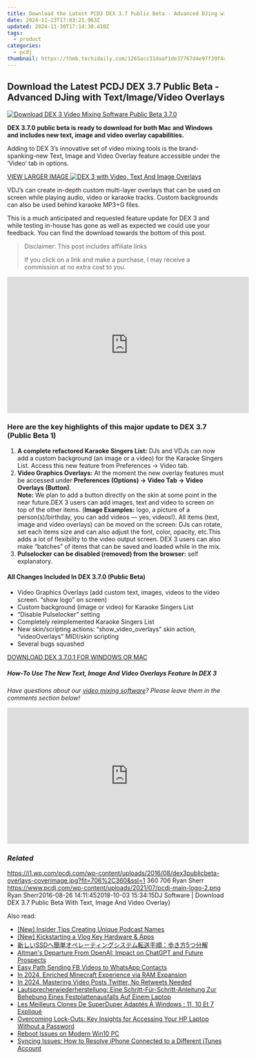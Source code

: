 ```yaml
---
title: Download the Latest PCDJ DEX 3.7 Public Beta - Advanced DJing with Text/Image/Video Overlays
date: 2024-11-23T17:03:21.963Z
updated: 2024-11-30T17:14:30.410Z
tags:
  - product
categories:
  - pcdj
thumbnail: https://thmb.techidaily.com/1265acc31daaf1de37767d4e97f39f4ae2ccc01cbc88f73f84d86fe7d2349a91.jpg
---
```


## Download the Latest PCDJ DEX 3.7 Public Beta - Advanced DJing with Text/Image/Video Overlays

[![Download DEX 3 Video Mixing Software Public Beta 3.7.0](https://i1.wp.com/pcdj.com/wp-content/uploads/2016/08/dex3publicbeta-overlays-coverimage.jpg?resize=706%2C321&ssl=1)](https://i1.wp.com/pcdj.com/wp-content/uploads/2016/08/dex3publicbeta-overlays-coverimage.jpg?fit=706%2C360&ssl=1 "Download DEX 3 Video Mixing Software Public Beta 3.7.0")

**DEX 3.7.0 public beta is ready to download for both Mac and Windows and includes new text, image and video overlay capabilities.**

Adding to DEX 3’s innovative set of video mixing tools is the brand-spanking-new Text, Image and Video Overlay feature accessible under the ‘Video’ tab in options.

[VIEW LARGER IMAGE ![DEX 3 with Video, Text And Image Overlays](https://i2.wp.com/pcdj.com/wp-content/uploads/2016/08/text-video-image-overlays-dex3.jpg?fit=300%2C169&ssl=1 "DEX 3 With Video, Text and Image overlays")](https://i2.wp.com/pcdj.com/wp-content/uploads/2016/08/text-video-image-overlays-dex3.jpg?fit=1030%2C579&ssl=1)

VDJ’s can create in-depth custom multi-layer overlays that can be used on screen while playing audio, video or karaoke tracks. Custom backgrounds can also be used behind karaoke MP3+G files.

This is a much anticipated and requested feature update for DEX 3 and while testing in-house has gone as well as expected we could use your feedback. You can find the download towards the bottom of this post.

>  Disclaimer: This post includes affiliate links
>
>  If you click on a link and make a purchase, I may receive a commission at no extra cost to you.
>

<!-- affiliate ads begin -->
<iframe width="560" height="315" src="https://www.youtube.com/embed/hHPljBHrvkA?si=HwdfDM9rlbABSIrx" title="YouTube video player" frameborder="0" allow="accelerometer; autoplay; clipboard-write; encrypted-media; gyroscope; picture-in-picture; web-share" referrerpolicy="strict-origin-when-cross-origin" allowfullscreen></iframe>
<!-- affiliate ads end -->

### Here are the key highlights of this major update to DEX 3.7 (Public Beta 1)

1. **A complete refactored Karaoke Singers List:** DJs and VDJs can now add a custom background (an image or a video) for the Karaoke Singers List. Access this new feature from Preferences -> Video tab.
2. **Video Graphics Overlays:** At the moment the new overlay features must be accessed under **Preferences (Options) -> Video Tab -> Video Overlays (Button)**.  
**Note:** We plan to add a button directly on the skin at some point in the near future.DEX 3 users can add images, text and video to screen on top of the other items. (**Image Examples:** logo, a picture of a person(s)/birthday, you can add videos — yes, videos!). All items (text, image and video overlays) can be moved on the screen: DJs can rotate, set each items size and can also adjust the font, color, opacity, etc.This adds a lot of flexibility to the video output screen. DEX 3 users can also make “batches” of items that can be saved and loaded while in the mix.
3. **Pulselocker can be disabled (removed) from the browser:** self explanatory.

#### All Changes Included In DEX 3.7.0 (Public Beta)

* Video Graphics Overlays (add custom text, images, videos to the video screen. “show logo” on screen)
* Custom background (image or video) for Karaoke Singers List
* “Disable Pulselocker” setting
* Completely reimplemented Karaoke Singers List
* New skin/scripting actions: “show\_video\_overlays” skin action, “videoOverlays” MIDI/skin scripting
* Several bugs squashed

[DOWNLOAD DEX 3.7.0.1 FOR WINDOWS OR MAC](https://tools.techidaily.com/pcdj/products/)

##### How-To Use The New Text, Image And Video Overlays Feature In DEX 3

_Have questions about our [video mixing software](https://tools.techidaily.com/pcdj/products/)? Please leave them in the comments section below!_

<!-- affiliate ads begin -->
<iframe width="560" height="315" src="https://www.youtube.com/embed/XoC2TGp1PLY?si=iH9xs76NhWn4pP-E" title="YouTube video player" frameborder="0" allow="accelerometer; autoplay; clipboard-write; encrypted-media; gyroscope; picture-in-picture; web-share" referrerpolicy="strict-origin-when-cross-origin" allowfullscreen></iframe>
<!-- affiliate ads end -->

### _Related_

https://i1.wp.com/pcdj.com/wp-content/uploads/2016/08/dex3publicbeta-overlays-coverimage.jpg?fit=706%2C360&ssl=1 360 706 Ryan Sherr https://www.pcdj.com/wp-content/uploads/2021/07/pcdj-main-logo-2.png Ryan Sherr2016-08-26 14:11:452018-10-03 15:34:15DJ Software | Download DEX 3.7 Public Beta With Text, Image And Video Overlay}

<ins class="adsbygoogle"
     style="display:block"
     data-ad-format="autorelaxed"
     data-ad-client="ca-pub-7571918770474297"
     data-ad-slot="1223367746"></ins>

<ins class="adsbygoogle"
     style="display:block"
     data-ad-client="ca-pub-7571918770474297"
     data-ad-slot="8358498916"
     data-ad-format="auto"
     data-full-width-responsive="true"></ins>

<span class="atpl-alsoreadstyle">Also read:</span>
<div><ul>
<li><a href="https://extra-support.techidaily.com/new-insider-tips-creating-unique-podcast-names/"><u>[New] Insider Tips Creating Unique Podcast Names</u></a></li>
<li><a href="https://extra-support.techidaily.com/new-kickstarting-a-vlog-key-hardware-and-apps/"><u>[New] Kickstarting a Vlog Key Hardware & Apps</u></a></li>
<li><a href="https://win-cloud.techidaily.com/1728507233970-ssd5/"><u>新しいSSDへ簡単オペレーティングシステム転送手順：歩き方5つ分解</u></a></li>
<li><a href="https://tech-hub.techidaily.com/altmans-departure-from-openai-impact-on-chatgpt-and-future-prospects/"><u>Altman's Departure From OpenAI: Impact on ChatGPT and Future Prospects</u></a></li>
<li><a href="https://facebook-clips.techidaily.com/easy-path-sending-fb-videos-to-whatsapp-contacts/"><u>Easy Path Sending FB Videos to WhatsApp Contacts</u></a></li>
<li><a href="https://remote-screen-capture.techidaily.com/in-2024-enriched-minecraft-experience-via-ram-expansion/"><u>In 2024, Enriched Minecraft Experience via RAM Expansion</u></a></li>
<li><a href="https://twitter-videos.techidaily.com/in-2024-mastering-video-posts-twitter-no-retweets-needed/"><u>In 2024, Mastering Video Posts Twitter, No Retweets Needed</u></a></li>
<li><a href="https://win-cloud.techidaily.com/lautsprecherwiederherstellung-eine-schritt-fur-schritt-anleitung-zur-behebung-eines-festplattenausfalls-auf-einem-laptop/"><u>Lautsprecherwiederherstellung: Eine Schritt-Für-Schritt-Anleitung Zur Behebung Eines Festplattenausfalls Auf Einem Laptop</u></a></li>
<li><a href="https://win-cloud.techidaily.com/les-meilleurs-clones-de-superduper-adaptes-a-windows-11-10-et-7-explique/"><u>Les Meilleurs Clones De SuperDuper Adaptés À Windows : 11, 10 Et 7 Expliqué</u></a></li>
<li><a href="https://win-cloud.techidaily.com/overcoming-lock-outs-key-insights-for-accessing-your-hp-laptop-without-a-password/"><u>Overcoming Lock-Outs: Key Insights for Accessing Your HP Laptop Without a Password</u></a></li>
<li><a href="https://win-howtos.techidaily.com/reboot-issues-on-modern-win10-pc/"><u>Reboot Issues on Modern Win10 PC</u></a></li>
<li><a href="https://win-cloud.techidaily.com/syncing-issues-how-to-resolve-iphone-connected-to-a-different-itunes-account/"><u>Syncing Issues: How to Resolve iPhone Connected to a Different iTunes Account</u></a></li>
</ul></div>

